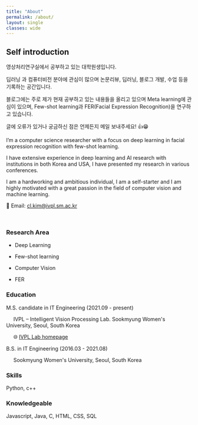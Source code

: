 ```yaml
---
title: "About"
permalink: /about/
layout: single
classes: wide
---
```


## Self introduction

영상처리연구실에서 공부하고 있는 대학원생입니다.

딥러닝 과 컴퓨터비전 분야에 관심이 많으며 논문리뷰, 딥러닝, 블로그 개발, 수업 등을 기록하는 공간입니다.

블로그에는 주로 제가 현재 공부하고 있는 내용들을 올리고 있으며 Meta learning에 관심이 있으며, Few-shot learning과 FER(Facial Expression Recognition)을 연구하고 있습니다.

글에 오류가 있거나 궁금하신 점은 언제든지 메일 보내주세요! 👍😁

I’m a computer science researcher with a focus on deep learning in facial expression recognition with few-shot learning. 

I have extensive experience in deep learning and AI research with institutions in both Korea and USA, I have presented my research in various conferences.

I am a hardworking and ambitious individual, I am a self-starter and I am highly motivated with a great passion in the field of computer vision and machine learning.



💌 Email: cl.kim@ivpl.sm.ac.kr 

<br>

### Research Area

- Deep Learning

- Few-shot learning

- Computer Vision

- FER

### Education

M.S. candidate in IT Engineering (2021.09 - present)

&nbsp;&nbsp;&nbsp;&nbsp; IVPL – Intelligent Vision Processing Lab. Sookmyung Women's University, Seoul, South Korea

&nbsp;&nbsp;&nbsp;&nbsp; 🌐 [IVPL Lab homepage](https://ivpl.sookmyung.ac.kr/)



B.S. in IT Engineering (2016.03 - 2021.08)

&nbsp;&nbsp;&nbsp;&nbsp;  Sookmyung Women's University, Seoul, South Korea


### Skills

Python, c++

### Knowledgeable

Javascript, Java, C, HTML, CSS, SQL


